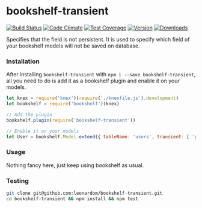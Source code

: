 # bookshelf-transient
[![Build Status](https://circleci.com/gh/estate/bookshelf-bcrypt.svg?style=shield)](https://circleci.com/gh/estate/bookshelf-bcrypt)
[![Code Climate](https://codeclimate.com/github/estate/bookshelf-bcrypt/badges/gpa.svg)](https://codeclimate.com/github/estate/bookshelf-bcrypt)
[![Test Coverage](https://codeclimate.com/github/estate/bookshelf-bcrypt/badges/coverage.svg)](https://codeclimate.com/github/estate/bookshelf-bcrypt/coverage)
[![Version](https://badge.fury.io/js/bookshelf-bcrypt.svg)](http://badge.fury.io/js/bookshelf-bcrypt)
[![Downloads](http://img.shields.io/npm/dm/bookshelf-bcrypt.svg)](https://www.npmjs.com/package/bookshelf-bcrypt)

Specifies that the field is not persistent. It is used to specify which field of your bookshelf models will not be saved on database.

### Installation

After installing `bookshelf-transient` with `npm i --save bookshelf-transient`,
all you need to do is add it as a bookshelf plugin and enable it on your models.

```javascript
let knex = require('knex')(require('./knexfile.js').development)
let bookshelf = require('bookshelf')(knex)

// Add the plugin
bookshelf.plugin(require('bookshelf-transient'))

// Enable it on your models
let User = bookshelf.Model.extend({ tableName: 'users', transient: [ 'password', 'confirm_password' ] })

```

### Usage

Nothing fancy here, just keep using bookshelf as usual.


### Testing

```bash
git clone git@github.com:leonardom/bookshelf-transient.git
cd bookshelf-transient && npm install && npm test
```
